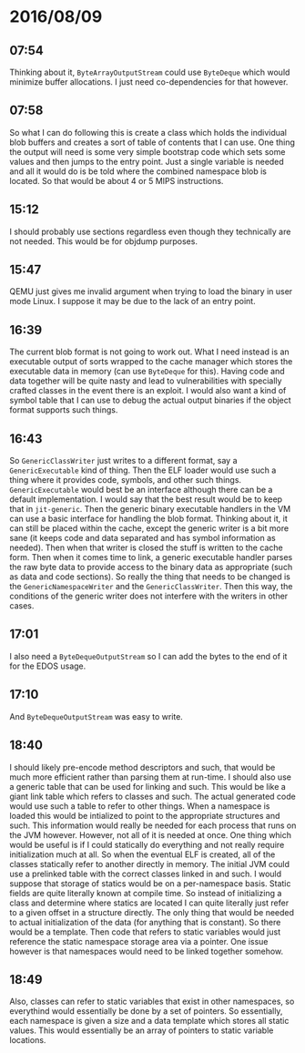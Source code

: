 # 2016/08/09

## 07:54

Thinking about it, `ByteArrayOutputStream` could use `ByteDeque` which would
minimize buffer allocations. I just need co-dependencies for that however.

## 07:58

So what I can do following this is create a class which holds the individual
blob buffers and creates a sort of table of contents that I can use. One thing
the output will need is some very simple bootstrap code which sets some values
and then jumps to the entry point. Just a single variable is needed and all it
would do is be told where the combined namespace blob is located. So that
would be about 4 or 5 MIPS instructions.

## 15:12

I should probably use sections regardless even though they technically are not
needed. This would be for objdump purposes.

## 15:47

QEMU just gives me invalid argument when trying to load the binary in user
mode Linux. I suppose it may be due to the lack of an entry point.

## 16:39

The current blob format is not going to work out. What I need instead is an
executable output of sorts wrapped to the cache manager which stores the
executable data in memory (can use `ByteDeque` for this). Having code and
data together will be quite nasty and lead to vulnerabilities with
specially crafted classes in the event there is an exploit. I would also want
a kind of symbol table that I can use to debug the actual output binaries if
the object format supports such things.

## 16:43

So `GenericClassWriter` just writes to a different format, say a
`GenericExecutable` kind of thing. Then the ELF loader would use such a thing
where it provides code, symbols, and other such things. `GenericExecutable`
would best be an interface although there can be a default implementation. I
would say that the best result would be to keep that in `jit-generic`. Then
the generic binary executable handlers in the VM can use a basic interface for
handling the blob format. Thinking about it, it can still be placed within the
cache, except the generic writer is a bit more sane (it keeps code and data
separated and has symbol information as needed). Then when that writer is
closed the stuff is written to the cache form. Then when it comes time to link,
a generic executable handler parses the raw byte data to provide access to the
binary data as appropriate (such as data and code sections). So really the
thing that needs to be changed is the `GenericNamespaceWriter` and the
`GenericClassWriter`. Then this way, the conditions of the generic writer does
not interfere with the writers in other cases.

## 17:01

I also need a `ByteDequeOutputStream` so I can add the bytes to the end of it
for the EDOS usage.

## 17:10

And `ByteDequeOutputStream` was easy to write.

## 18:40

I should likely pre-encode method descriptors and such, that would be much
more efficient rather than parsing them at run-time. I should also use a
generic table that can be used for linking and such. This would be like a
giant link table which refers to classes and such. The actual generated code
would use such a table to refer to other things. When a namespace is loaded
this would be intialized to point to the appropriate structures and such. This
information would really be needed for each process that runs on the JVM
however. However, not all of it is needed at once. One thing which would be
useful is if I could statically do everything and not really require
initialization much at all. So when the eventual ELF is created, all of the
classes statically refer to another directly in memory. The initial JVM could
use a prelinked table with the correct classes linked in and such. I would
suppose that storage of statics would be on a per-namespace basis. Static
fields are quite literally known at compile time. So instead of initializing
a class and determine where statics are located I can quite literally just
refer to a given offset in a structure directly. The only thing that would be
needed to actual initialization of the data (for anything that is constant).
So there would be a template. Then code that refers to static variables would
just reference the static namespace storage area via a pointer. One issue
however is that namespaces would need to be linked together somehow.

## 18:49

Also, classes can refer to static variables that exist in other namespaces,
so everythind would essentially be done by a set of pointers. So essentially,
each namespace is given a size and a data template which stores all static
values. This would essentially be an array of pointers to static variable
locations.

